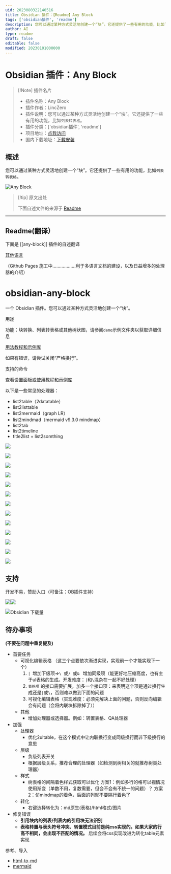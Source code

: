 ```yaml
---
uid: 2023080322140516
title: Obsidian 插件：【Readme】Any Block
tags: ['obsidian插件', 'readme']
description: 您可以通过某种方式灵活地创建一个“块”。它还提供了一些有用的功能，比如`列表转表格`。
author: AI
type: readme
draft: false
editable: false
modified: 20230101000000
---
```


# Obsidian 插件：Any Block

> [!Note] 插件名片
> - 插件名称：Any Block
> - 插件作者：LincZero
> - 插件说明：您可以通过某种方式灵活地创建一个“块”。它还提供了一些有用的功能，比如`列表转表格`。
> - 插件分类：['obsidian插件', 'readme']
> - 项目地址：[点我访问](https://github.com/LincZero/obsidian-any-block)
> - 国内下载地址：[下载安装](https://pkmer.cn/products/plugin/pluginMarket/?any-block)

## 概述

您可以通过某种方式灵活地创建一个“块”。它还提供了一些有用的功能，比如`列表转表格`。

![Any Block](https://cdn.pkmer.cn/covers/any-block.png!pkmer)

> [!tip] 原文出处
> 
>下面自述文件的来源于 [Readme](https://ghproxy.net/https://raw.githubusercontent.com/LincZero/obsidian-any-block/main/README.md)
> 

---

## Readme(翻译）

下面是 [[any-block]] 插件的自述翻译


[其他语言](./docs/)

（Github Pages 施工中………………利于多语言文档的建设，以及日益增多的处理器的介绍）
# obsidian-any-block

一个 Obsidian 插件。您可以通过某种方式灵活地创建一个“块”。

用途

功能：块转换、列表转表格或其他树状图，请参阅`demo`示例文件夹以获取详细信息

[用法教程和示例库](./docs/en)

如果有错误，请尝试关闭“严格换行”。

支持的命令

查看设置面板或[使用教程和示例库](./docs/en)

以下是一些常见的处理器：
- list2table（2datatable）
- list2listtable
- list2mermaid（graph LR）
- list2mindmad（mermaid v9.3.0 mindmap）
- list2tab
- list2timeline
- title2list + list2somthing

![](docs/en/png/list2table.png)

![](docs/en/png/list2tableT.png)

![](docs/en/png/list2lt.png)

![](docs/en/png/list2tab.png)

![](docs/en/png/list2mermaid.png)

![](docs/en/png/list2mindmap.png)

![](docs/en/png/titleSelector.png)

![](docs/en/png/addTitle.png)

![](docs/en/png/scroll.png)

![](docs/en/png/overfold.png)

![](docs/en/png/flod.png)

![](docs/en/png/heimu.gif)

![](docs/en/png/userProcessor.png)

## 支持

开发不易，赞助入口（可备注：OB插件支持）

![](docs/en/png/support_zfb.png)![](docs/en/png/support_wechat.png)


![Obsidian 下载量](https://img.shields.io/badge/dynamic/json?logo=obsidian&color=%23483699&label=downloads&query=%24%5B%22obsidian-any-block%22%5D.downloads&url=https%3A%2F%2Fraw.githubusercontent.com%2Fobsidianmd%2Fobsidian-releases%2Fmaster%2Fcommunity-plugin-stats.json)

## 待办事项

**(不要在问题中重复提及)**

- 首要任务
	- 可视化编辑表格
	  （这三个点要依次渐进实现，实现前一个才能实现下一个）
		1. `| `增加下级项=>`\ `或`/ `或`& ` 增加同级项（能更好地压缩高度，也有主于ul表格的生成。开发难度：`|`和`\`混杂在一起不好处理）
		2. `表格项` 的接口需要扩展，加多一个接口项：来表明这个项是通过换行生成还是`|`或`\`，否则难以做到下面的问题
		3. 可视化编辑表格（实现难度：必须先解决上面的问题，否则反向编辑会有问题（会将内联块拆除掉了））
	- 其他
		- 增加处理器或选择器。例如：转置表格、QA处理器
- 加强
	- 处理器
		- 优化2ultable，在这个模式中让内联换行变成同级换行而非下级换行的意思
	- 层级
		- 负级列表开关
		- 根据层级关系，推荐合理的处理器（如检测到树相关的就推荐树类处理器）
	- 样式
		- 树表格的间隔着色样式获取可以优化
		  方案1：例如多行的格可以视情况使用渐变（单数不用，复数需要，但会不会有不统一的问题）？
		  方案2：仿mindmap的着色，后面的列就不要隔行着色了
	- 转化
		- 右键选择转化为：md原生(表格)/html格式/图片
- 修复错误
	- **引用块内的列表/列表内的引用块无法识别**
	- **表格转置与表头符号冲突、转置模式目前是纯css实现的。如果大家的行高不相同，会出现不匹配的情况。**
	  后续会将css实现改进为转化table元素实现

参考、导入

- [html-to-md](https://github.com/stonehank/html-to-md)
- [mermaid](https://github.com/mermaid-js/mermaid)



